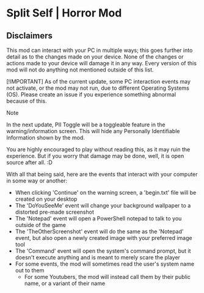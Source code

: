 # Split Self | Horror Mod
## Disclaimers

This mod can interact with your PC in multiple ways; this goes further into detail as to the changes made on your device. None of the changes or actions made to your device will damage it in any way. Every version of this mod will not do anything not mentioned outside of this list.

[!IMPORTANT]
As of the current update, some PC interaction events may not activate, or the mod may not run, due to different Operating Systems (OS). Please create an issue if you experience something abnormal because of this.

> [!NOTE]
> In the next update, PII Toggle will be a toggleable feature in the warning/information screen. This will hide any Personally Identifiable Information shown by the mod.

You are highly encouraged to play without reading this, as it may ruin the experience. But if you worry that damage may be done, well, it is open source after all. :D



With all that being said, here are the events that interact with your computer in some way or another:
- When clicking 'Continue' on the warning screen, a 'begin.txt' file will be created on your desktop
- The 'DoYouSeeMe' event will change your background wallpaper to a distorted pre-made screenshot
- The 'Notepad' event will open a PowerShell notepad to talk to you outside of the game
- The 'TheOtherScreenshot' event will do the same as the 'Notepad' event, but also open a newly created image with your preferred image tool
- The 'Command' event will open the system's command prompt, but it doesn't execute anything and is meant to merely scare the player
- For some events, the mod will sometimes read the user's system name out to them
  - For some Youtubers, the mod will instead call them by their public name, or a variant of their name
